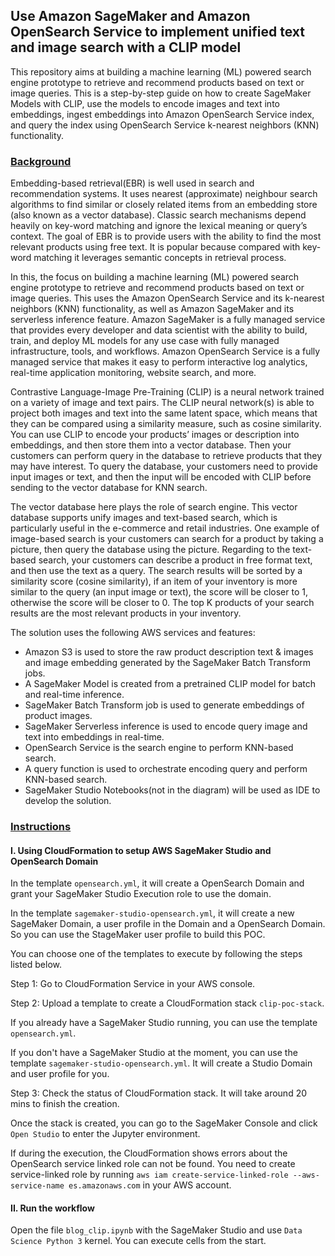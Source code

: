 ## Use Amazon SageMaker and Amazon OpenSearch Service to implement unified text and image search with a CLIP model 


This repository aims at building a machine learning (ML) powered search engine prototype to retrieve and recommend products based on text or image queries. This is a step-by-step guide on how to create SageMaker Models with CLIP, use the models to encode images and text into embeddings, ingest embeddings into Amazon OpenSearch Service index, and query the index using OpenSearch Service k-nearest neighbors (KNN) functionality.


### <ins> Background </ins>

Embedding-based retrieval(EBR) is well used in search and recommendation systems. It uses nearest (approximate) neighbour search algorithms to find similar or closely related items from an embedding store (also known as a vector database). Classic search mechanisms depend heavily on key-word matching and ignore the lexical meaning or query’s context. The goal of EBR is to provide users with the ability to find the most relevant products using free text. It is popular because compared with key-word matching it leverages semantic concepts in retrieval process. 

In this, the focus on building a machine learning (ML) powered search engine prototype to retrieve and recommend products based on text or image queries. This uses the Amazon OpenSearch Service and its k-nearest neighbors (KNN) functionality, as well as Amazon SageMaker and its serverless inference feature. Amazon SageMaker is a fully managed service that provides every developer and data scientist with the ability to build, train, and deploy ML models for any use case with fully managed infrastructure, tools, and workflows. Amazon OpenSearch Service is a fully managed service that makes it easy to perform interactive log analytics, real-time application monitoring, website search, and more.

Contrastive Language-Image Pre-Training (CLIP) is a neural network trained on a variety of image and text pairs. The CLIP neural network(s) is able to project both images and text into the same latent space, which means that they can be compared using a similarity measure, such as cosine similarity. 
You can use CLIP to encode your products’ images or description into embeddings, and then store them into a vector database. Then your customers can perform query in the database to retrieve products that they may have interest. To query the database, your customers need to provide input images or text, and then the input will be encoded with CLIP before sending to the vector database for KNN search. 

The vector database here plays the role of search engine. This vector database supports unify images and text-based search, which is particularly useful in the e-commerce and retail industries. One example of image-based search is your customers can search for a product by taking a picture, then query the database using the picture. Regarding to the text-based search, your customers can describe a product in free format text, and then use the text as a query.  The search results will be sorted by a similarity score (cosine similarity), if an item of your inventory is more similar to the query (an input image or text), the score will be closer to 1, otherwise the score will be closer to 0.  The top K products of your search results are the most relevant products in your inventory. 

The solution uses the following AWS services and features:

- Amazon S3 is used to store the raw product description text & images and image embedding generated by the SageMaker Batch Transform jobs. 
- A SageMaker Model is created from a pretrained CLIP model for batch and real-time inference. 
- SageMaker Batch Transform job is used to generate embeddings of product images.  
- SageMaker Serverless inference is used to encode query image and text into embeddings in real-time. 
- OpenSearch Service is the search engine to perform KNN-based search. 
- A query function is used to orchestrate encoding query and perform KNN-based search.
- SageMaker Studio Notebooks(not in the diagram) will be used as IDE to develop the solution.

### <ins> Instructions </ins>
#### I. Using CloudFormation to setup AWS SageMaker Studio and OpenSearch Domain

In the template `opensearch.yml`, it will create a OpenSearch Domain and grant your SageMaker Studio Execution role to use the domain.

In the template `sagemaker-studio-opensearch.yml`, it will create a new SageMaker Domain, a user profile in the Domain and a OpenSearch Domain. So you can use the StageMaker user profile to build this POC.

You can choose one of the templates to execute by following the steps listed below.

Step 1: Go to CloudFormation Service in your AWS console.

Step 2: Upload a template to create a CloudFormation stack `clip-poc-stack`.

If you already have a SageMaker Studio running, you can use the template `opensearch.yml`.

If you don't have a SageMaker Studio at the moment, you can use the template `sagemaker-studio-opensearch.yml`. It will create a Studio Domain and user profile for you.


Step 3: Check the status of CloudFormation stack. It will take around 20 mins to finish the creation.

Once the stack is created, you can go to the SageMaker Console and click `Open Studio` to enter the Jupyter environment.


If during the execution, the CloudFormation shows errors about the OpenSearch service linked role can not be found.
You need to create service-linked role by running `aws iam create-service-linked-role --aws-service-name es.amazonaws.com` in your AWS account.


#### II. Run the workflow

Open the file `blog_clip.ipynb` with the SageMaker Studio and use `Data Science Python 3` kernel. You can execute cells from the start.